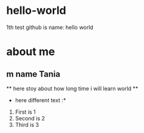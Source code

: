 # hello-world
1th test github is name: hello world 
# about me
## m name Tania
** here stoy about how long time i will learn world ** 
* here different text :*
1. First is 1
2. Second is 2
3. Third is 3
